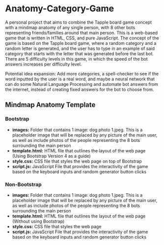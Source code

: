# Anatomy-Category-Game
A personal project that aims to combine the Tapple board game concept with a mindmap anatomy of any single person, with 8 other bots representing friends/families around that
main person. This is a web-based game that is written in HTML, CSS, and pure JavaScript. The concept of the game is based on the Tapple board game, where a random category
and a random letter is generated, and the user has to type in an example of said category that starts with the letter that was generated before the last bot. There are 5
difficulty levels in this game, in which the speed of the bot answers increases per difficulty level.

Potential idea expansion: Add more categories, a spell-checker to see if the word inputted by the user is a real word, and maybe a neural network that can do some Natural Language Processing and automate bot answers from the internet, instead of creating fixed answers for the bot to choose from.

<h2>Mindmap Anatomy Template</h2>
<h3>Bootstrap</h3>
<ul>
  <li><b>images:</b> Folder that contains 1 image: dog photo 1.jpeg. This is a placeholder image that will be replaced by any picture of the main user, as well as include
    photos of the people representing the 8 bots surrounding the main person</li>
  <li><b>template.html:</b> HTML file that outlines the layout of the web page (Using Bootstrap Version 4 as a guide)</li>
  <li><b>style.css:</b> CSS file that styles the web page on top of Bootstrap</li>
  <li><b>script.js:</b> JavaScript File that provides the interactivity of the game based on the keyboard inputs and random generator button clicks</li>
</ul>

<h3>Non-Bootstrap</h3>
<ul>
  <li><b>images:</b> Folder that contains 1 image: dog photo 1.jpeg. This is a placeholder image that will be replaced by any picture of the main user, as well as include
    photos of the people representing the 8 bots surrounding the main person</li>
  <li><b>template.html:</b> HTML file that outlines the layout of the web page (Without using Bootstrap)</li>
  <li><b>style.css:</b> CSS file that styles the web page</li>
  <li><b>script.js:</b> JavaScript File that provides the interactivity of the game based on the keyboard inputs and random generator button clicks</li>
</ul>
